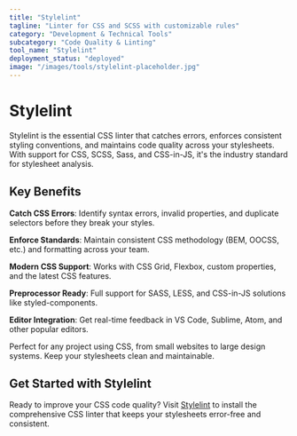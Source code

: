 ```yaml
---
title: "Stylelint"
tagline: "Linter for CSS and SCSS with customizable rules"
category: "Development & Technical Tools"
subcategory: "Code Quality & Linting"
tool_name: "Stylelint"
deployment_status: "deployed"
image: "/images/tools/stylelint-placeholder.jpg"
---
```


# Stylelint

Stylelint is the essential CSS linter that catches errors, enforces consistent styling conventions, and maintains code quality across your stylesheets. With support for CSS, SCSS, Sass, and CSS-in-JS, it's the industry standard for stylesheet analysis.

## Key Benefits

**Catch CSS Errors**: Identify syntax errors, invalid properties, and duplicate selectors before they break your styles.

**Enforce Standards**: Maintain consistent CSS methodology (BEM, OOCSS, etc.) and formatting across your team.

**Modern CSS Support**: Works with CSS Grid, Flexbox, custom properties, and the latest CSS features.

**Preprocessor Ready**: Full support for SASS, LESS, and CSS-in-JS solutions like styled-components.

**Editor Integration**: Get real-time feedback in VS Code, Sublime, Atom, and other popular editors.

Perfect for any project using CSS, from small websites to large design systems. Keep your stylesheets clean and maintainable.

## Get Started with Stylelint

Ready to improve your CSS code quality? Visit [Stylelint](https://stylelint.io) to install the comprehensive CSS linter that keeps your stylesheets error-free and consistent.